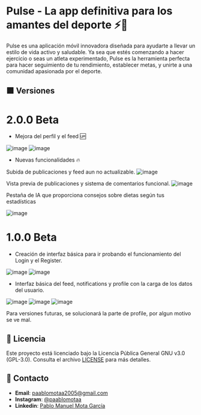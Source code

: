 # Pulse - La app definitiva para los amantes del deporte ⚡️🏅

Pulse es una aplicación móvil innovadora diseñada para ayudarte a llevar un estilo de vida activo y saludable. 
Ya sea que estés comenzando a hacer ejercicio o seas un atleta experimentado, Pulse es la herramienta perfecta para hacer seguimiento de tu rendimiento, establecer metas, 
y unirte a una comunidad apasionada por el deporte.

## 🟪 Versiones

# 2.0.0 Beta
- Mejora del perfil y el feed 🆙

![image](https://github.com/user-attachments/assets/8ab71018-2c66-4429-b3ce-ab46e64d0813)
![image](https://github.com/user-attachments/assets/ab80da87-7f49-4536-add9-c211b3124c7a)

- Nuevas funcionalidades 🔥

Subida de publicaciones y feed aun no actualizable.
![image](https://github.com/user-attachments/assets/eb98b6f0-3b9f-41fd-bf7e-3d6e6231a4fb)

Vista previa de publicaciones y sistema de comentarios funcional.
![image](https://github.com/user-attachments/assets/de80f115-8802-4527-9be8-6a4204d00a60)

Pestaña de IA que proporciona consejos sobre dietas según tus estadísticas

![image](https://github.com/user-attachments/assets/ef6e2c46-42d6-41aa-8bf2-8512c2bf42a5)




# 1.0.0 Beta

- Creación de interfaz básica para ir probando el funcionamiento del Login y el Register.

![image](https://github.com/user-attachments/assets/6c8e4035-7570-4323-be70-0fdaeff9c338)
![image](https://github.com/user-attachments/assets/d3fa6c75-4ff5-4e5e-bf91-755185a72660)

- Interfaz básica del feed, notifications y profile con la carga de los datos del usuario.

![image](https://github.com/user-attachments/assets/006005de-6a63-4624-90d0-52c6348e3fe7)
![image](https://github.com/user-attachments/assets/4e656f05-450b-413c-ad1c-c6c0c4d1d37f)
![image](https://github.com/user-attachments/assets/024ed1ac-1f09-43ef-90f0-392678289fe6)

Para versiones futuras, se solucionará la parte de profile, por algun motivo se ve mal.





## 📜 Licencia

Este proyecto está licenciado bajo la Licencia Pública General GNU v3.0 (GPL-3.0). Consulta el archivo [LICENSE](LICENSE) para más detalles.

## 💬 Contacto

- **Email**: paablomotaa2005@gmail.com
- **Instagram**: [@paablomotaa](https://instagram.com/paablomotaa)
- **Linkedin**: [Pablo Manuel Mota García](https://linkedin.com/pablo-mota-malaga)
